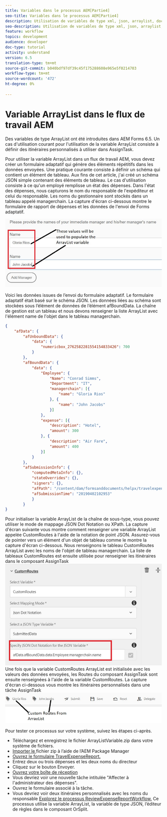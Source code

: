 ```yaml
---
title: Variables dans le processus AEM[Partie4]
seo-title: Variables dans le processus AEM[Partie4]
description: Utilisation de variables de type xml, json, arraylist, document dans le processus aem
seo-description: Utilisation de variables de type xml, json, arraylist, document dans le processus aem
feature: workflow
topics: development
audience: developer
doc-type: tutorial
activity: understand
version: 6.5
translation-type: tm+mt
source-git-commit: b040bdf97df39c45f175288608e965e5f0214703
workflow-type: tm+mt
source-wordcount: '472'
ht-degree: 0%

---
```



# Variable ArrayList dans le flux de travail AEM

Des variables de type ArrayList ont été introduites dans AEM Forms 6.5. Un cas d&#39;utilisation courant pour l&#39;utilisation de la variable ArrayList consiste à définir des itinéraires personnalisés à utiliser dans AssignTask.

Pour utiliser la variable ArrayList dans un flux de travail AEM, vous devez créer un formulaire adaptatif qui génère des éléments répétitifs dans les données envoyées. Une pratique courante consiste à définir un schéma qui contient un élément de tableau. Aux fins de cet article, j&#39;ai créé un schéma JSON simple contenant des éléments de tableau. Le cas d&#39;utilisation consiste à ce qu&#39;un employé remplisse un état des dépenses. Dans l&#39;état des dépenses, nous capturons le nom du responsable de l&#39;expéditeur et celui du responsable. Les noms du gestionnaire sont stockés dans un tableau appelé managerchain. La capture d&#39;écran ci-dessous montre le formulaire de rapport de dépenses et les données de l&#39;envoi de Forms adaptatif.

![rapport de dépenses](assets/expensereport.jpg)

Voici les données issues de l’envoi du formulaire adaptatif. Le formulaire adaptatif était basé sur le schéma JSON. Les données liées au schéma sont stockées sous l’élément de données de l’élément afBoundData. La chaîne de gestion est un tableau et nous devons renseigner la liste ArrayList avec l&#39;élément name de l&#39;objet dans le tableau managerchain.

```json
{
    "afData": {
        "afUnboundData": {
            "data": {
                "numericbox_2762582281554154833426": 700
            }
        },
        "afBoundData": {
            "data": {
                "Employee": {
                    "Name": "Conrad Simms",
                    "Department": "IT",
                    "managerchain": [{
                        "name": "Gloria Rios"
                    }, {
                        "name": "John Jacobs"
                    }]
                },
                "expense": [{
                    "description": "Hotel",
                    "amount": 300
                }, {
                    "description": "Air Fare",
                    "amount": 400
                }]
            }
        },
        "afSubmissionInfo": {
            "computedMetaInfo": {},
            "stateOverrides": {},
            "signers": {},
            "afPath": "/content/dam/formsanddocuments/helpx/travelexpensereport",
            "afSubmissionTime": "20190402102953"
            }
        }
}
```

Pour initialiser la variable ArrayList de la chaîne de sous-type, vous pouvez utiliser le mode de mappage JSON Dot Notation ou XPath. La capture d&#39;écran suivante vous montre comment renseigner une variable ArrayList appelée CustomRoutes à l&#39;aide de la notation de point JSON. Assurez-vous de pointer vers un élément d&#39;un objet de tableau comme le montre la capture d&#39;écran ci-dessous. Nous renseignons le tableau CustomRoutes ArrayList avec les noms de l&#39;objet de tableau managerchain.
La liste de tableaux CustomRoutes est ensuite utilisée pour renseigner les itinéraires dans le composant AssignTask
![customroutes](assets/arraylist.jpg)
Une fois que la variable CustomRoutes ArrayList est initialisée avec les valeurs des données envoyées, les Routes du composant AssignTask sont ensuite renseignées à l&#39;aide de la variable CustomRoutes. La capture d&#39;écran ci-dessous vous montre les itinéraires personnalisés dans une tâche AssignTask
![asingtask](assets/customactions.jpg)

Pour tester ce processus sur votre système, suivez les étapes ci-après.

* Téléchargez et enregistrez le fichier ArrayListVariable.zip dans votre système de fichiers.
* [Importer le ](assets/arraylistvariable.zip) fichier zip à l’aide de l’AEM Package Manager
* [Ouvrez le formulaire TravelExpenseReport.](http://localhost:4502/content/dam/formsanddocuments/helpx/travelexpensereport/jcr:content?wcmmode=disabled)
* Entrez deux ou trois dépenses et les deux noms du directeur
* Cliquez sur le bouton Envoyer.
* [Ouvrez votre boîte de réception](http://localhost:4502/aem/inbox)
* Vous devriez voir une nouvelle tâche intitulée &quot;Affecter à l&#39;administrateur des dépenses&quot;.
* Ouvrez le formulaire associé à la tâche.
* Vous devriez voir deux itinéraires personnalisés avec les noms du responsable
   [Explorez le processus ReviewExpenseReportWorkflow.](http://localhost:4502/editor.html/conf/global/settings/workflow/models/ReviewExpenseReport.html) Ce processus utilise la variable ArrayList, la variable de type JSON, l’éditeur de règles dans le composant OrSplit.
